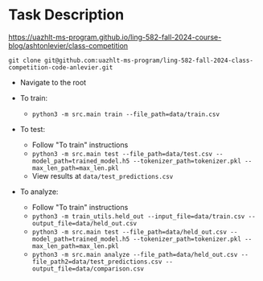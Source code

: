 # Task Description

https://uazhlt-ms-program.github.io/ling-582-fall-2024-course-blog/ashtonlevier/class-competition

`git clone git@github.com:uazhlt-ms-program/ling-582-fall-2024-class-competition-code-anlevier.git`

- Navigate to the root
- To train:
  - `python3 -m src.main train --file_path=data/train.csv`

- To test:
  - Follow "To train" instructions
  - `python3 -m src.main test --file_path=data/test.csv --model_path=trained_model.h5 --tokenizer_path=tokenizer.pkl --max_len_path=max_len.pkl`
  - View results at `data/test_predictions.csv`

- To analyze:
  - Follow "To train" instructions
  - `python3 -m train_utils.held_out --input_file=data/train.csv --output_file=data/held_out.csv`
  - `python3 -m src.main test --file_path=data/held_out.csv --model_path=trained_model.h5 --tokenizer_path=tokenizer.pkl --max_len_path=max_len.pkl`
  - `python3 -m src.main analyze --file_path=data/held_out.csv --file_path2=data/test_predictions.csv --output_file=data/comparison.csv`
